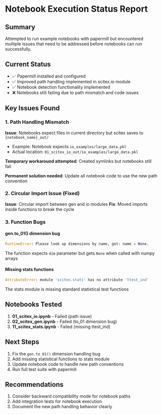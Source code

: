 <!-- ---
!-- Timestamp: 2025-07-04 11:45:00
!-- Author: fe6fa634-5871-11f0-9666-00155d3c010a
!-- File: ./project_management/notebook_execution_status.md
!-- --- -->

# Notebook Execution Status Report

## Summary
Attempted to run example notebooks with papermill but encountered multiple issues that need to be addressed before notebooks can run successfully.

## Current Status
- ✅ Papermill installed and configured
- ✅ Improved path handling implemented in scitex.io module
- ✅ Notebook detection functionality implemented
- ❌ Notebooks still failing due to path mismatch and code issues

## Key Issues Found

### 1. Path Handling Mismatch
**Issue**: Notebooks expect files in current directory but scitex saves to `{notebook_name}_out/`
- Example: Notebook expects `io_examples/large_data.pkl`
- Actual location: `01_scitex_io_out/io_examples/large_data.pkl`

**Temporary workaround attempted**: Created symlinks but notebooks still fail

**Permanent solution needed**: Update all notebook code to use the new path convention

### 2. Circular Import Issue (Fixed)
**Issue**: Circular import between gen and io modules
**Fix**: Moved imports inside functions to break the cycle

### 3. Function Bugs

#### gen.to_01() dimension bug
```python
RuntimeError: Please look up dimensions by name, got: name = None.
```
The function expects `dim` parameter but gets `None` when called with numpy arrays

#### Missing stats functions
```python
AttributeError: module 'scitex.stats' has no attribute 'ttest_ind'
```
The stats module is missing standard statistical test functions

## Notebooks Tested
1. **01_scitex_io.ipynb** - Failed (path issue)
2. **02_scitex_gen.ipynb** - Failed (to_01 dimension bug)
3. **11_scitex_stats.ipynb** - Failed (missing ttest_ind)

## Next Steps
1. Fix the `gen.to_01()` dimension handling bug
2. Add missing statistical functions to stats module
3. Update notebook code to handle new path conventions
4. Run full test suite with papermill

## Recommendations
1. Consider backward compatibility mode for notebook paths
2. Add integration tests for notebook execution
3. Document the new path handling behavior clearly

<!-- EOF -->